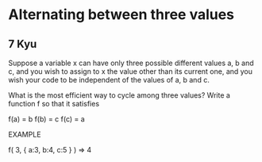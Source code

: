# Alternating between three values
## 7 Kyu

Suppose a variable x can have only three possible different values a, b and c, and you wish to assign to x the value other than its current one, and you wish your code to be independent of the values of a, b and c.

What is the most efficient way to cycle among three values? Write a function f so that it satisfies

  f(a) = b
  f(b) = c
  f(c) = a

EXAMPLE

  f( 3, { a:3, b:4, c:5 } ) => 4

